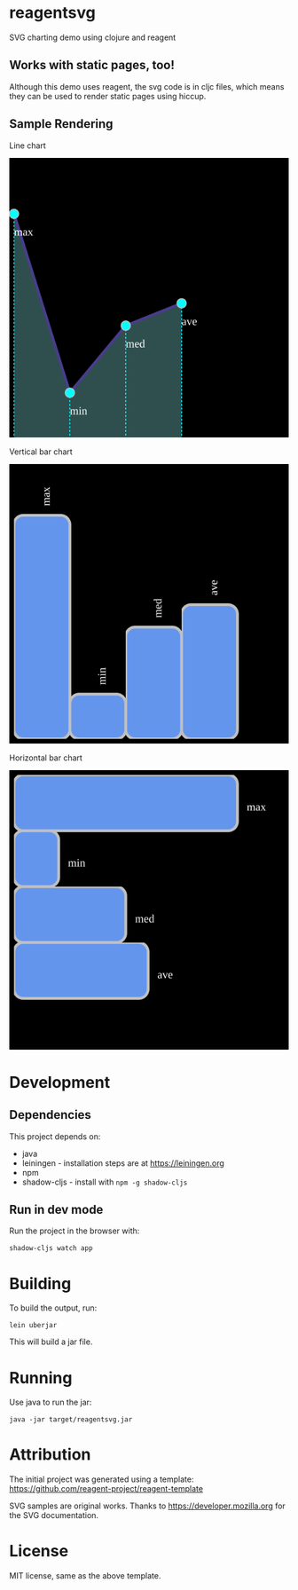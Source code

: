 # reagentsvg

SVG charting demo using clojure and reagent

## Works with static pages, too!

Although this demo uses reagent, the svg code is in cljc files, which means they can be used to render static pages using hiccup.

## Sample Rendering

Line chart

![Line chart](sample-linechart.svg?raw=true)

Vertical bar chart

![Vertical bar chart](sample-barchart-v.svg?raw=true)

Horizontal bar chart

![Horizontal bar chart](sample-barchart-h.svg?raw=true)

# Development

## Dependencies

This project depends on:

* java
* leiningen - installation steps are at <https://leiningen.org>
* npm 
* shadow-cljs - install with `npm -g shadow-cljs`

## Run in dev mode

Run the project in the browser with:

    shadow-cljs watch app

# Building

To build the output, run:

    lein uberjar

This will build a jar file.

# Running

Use java to run the jar:

    java -jar target/reagentsvg.jar
    
    
# Attribution

The initial project was generated using a template: <https://github.com/reagent-project/reagent-template>

SVG samples are original works. Thanks to <https://developer.mozilla.org> for the SVG documentation.

# License

MIT license, same as the above template.
